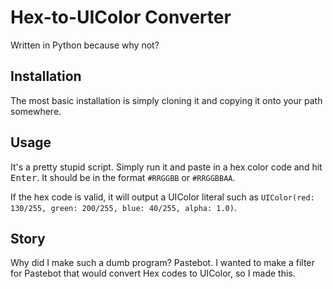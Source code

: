 # Hex-to-UIColor Converter

Written in Python because why not?

## Installation
The most basic installation is simply cloning it
and copying it onto your path somewhere.

## Usage
It's a pretty stupid script. Simply run it and
paste in a hex color code and hit <kbd>Enter</kbd>.
It should be in the format `#RRGGBB` or `#RRGGBBAA`.

If the hex code is valid, it will output a UIColor
literal such as
`UIColor(red: 130/255, green: 200/255, blue: 40/255, alpha: 1.0)`.


## Story
Why did I make such a dumb program? Pastebot.
I wanted to make a filter for Pastebot that would convert Hex codes
to UIColor, so I made this.